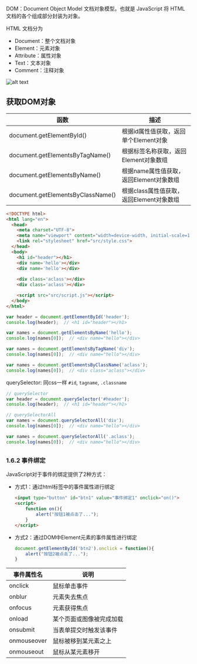 DOM：Document Object Model 文档对象模型。也就是 JavaScript 将 HTML 文档的各个组成部分封装为对象。

HTML 文档分为
- Document：整个文档对象
- Element：元素对象
- Attribute：属性对象
- Text：文本对象
- Comment：注释对象

![alt text](https://cdn.jsdelivr.net/gh/sword4869/pic1@main/images/202407241727646.png)

## 获取DOM对象

| 函数                              | 描述                                     |
| --------------------------------- | ---------------------------------------- |
| document.getElementById()         | 根据id属性值获取，返回单个Element对象    |
| document.getElementsByTagName()   | 根据标签名称获取，返回Element对象数组    |
| document.getElementsByName()      | 根据name属性值获取，返回Element对象数组  |
| document.getElementsByClassName() | 根据class属性值获取，返回Element对象数组 |

```html
<!DOCTYPE html>
<html lang="en">
  <head>
    <meta charset="UTF-8">
    <meta name="viewport" content="width=device-width, initial-scale=1.0">
    <link rel="stylesheet" href="src/style.css">
  </head>
  <body>
    <h1 id="header"></h1>
    <div name='hello'></div>
    <div name='hello'></div>
    
    <div class='aclass'></div>
    <div class='aclass'></div>

    <script src="src/script.js"></script>
  </body>
</html>
```
```js
var header = document.getElementById('header');
console.log(header);  // <h1 id="header"></h1>

var names = document.getElementsByName('hello');
console.log(names[0]);  // <div name="hello"></div>

var names = document.getElementsByTagName('div');
console.log(names[0]);  // <div name="hello"></div>

var names = document.getElementsByClassName('aclass');
console.log(names[0]);  // <div class="aclass"></div>
```

querySelector: 同css一样 `#id`, `tagname`, `.classname`
```js
// querySelector
var header = document.querySelector('#header');
console.log(header);  // <h1 id="header"></h1>

// querySelectorAll
var names = document.querySelectorAll('div');
console.log(names[0]);  // <div name="hello"></div>

var names = document.querySelectorAll('.aclass');
console.log(names[0]);  // <div name="hello"></div>
```

## 

### 1.6.2 事件绑定 

JavaScript对于事件的绑定提供了2种方式：

- 方式1：通过html标签中的事件属性进行绑定


    ~~~html
    <input type="button" id="btn1" value="事件绑定1" onclick="on()">
    <script>
        function on(){
            alert("按钮1被点击了...");
        }
    </script>
    ~~~

- 方式2：通过DOM中Element元素的事件属性进行绑定

    ~~~js
    document.getElementById('btn2').onclick = function(){
        alert("按钮2被点击了...");
    }
    ~~~


| 事件属性名  | 说明                     |
| ----------- | ------------------------ |
| onclick     | 鼠标单击事件             |
| onblur      | 元素失去焦点             |
| onfocus     | 元素获得焦点             |
| onload      | 某个页面或图像被完成加载 |
| onsubmit    | 当表单提交时触发该事件   |
| onmouseover | 鼠标被移到某元素之上     |
| onmouseout  | 鼠标从某元素移开         |